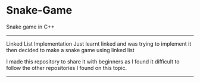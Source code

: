 # Snake-Game
Snake game in C++

*************************************************
Linked List Implementation
Just learnt linked and was trying to implement it then decided to make a snake game using linked list

I made this repository to share it with beginners as I found it difficult to follow the other repositories I found on this topic.
*************************************************
